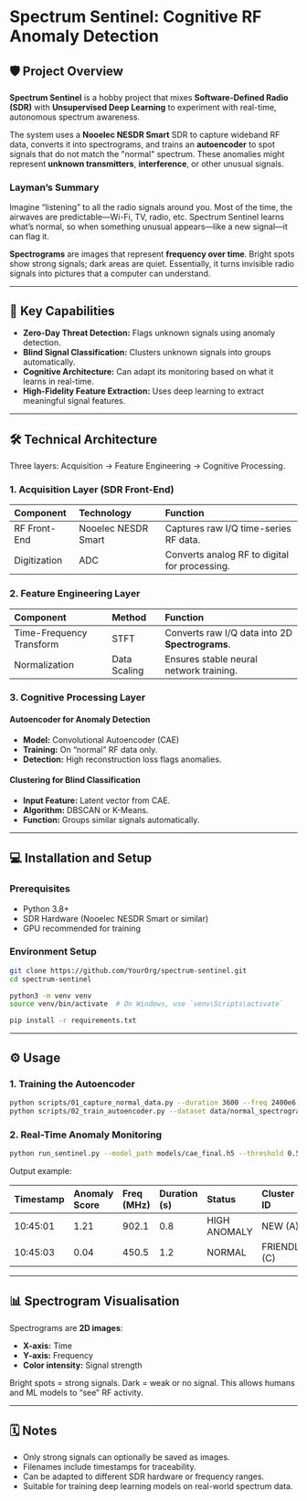 # Spectrum Sentinel: Cognitive RF Anomaly Detection

## 🛡️ Project Overview

**Spectrum Sentinel** is a hobby project that mixes **Software-Defined Radio (SDR)** with **Unsupervised Deep Learning** to experiment with real-time, autonomous spectrum awareness.

The system uses a **Nooelec NESDR Smart** SDR to capture wideband RF data, converts it into spectrograms, and trains an **autoencoder** to spot signals that do not match the "normal" spectrum. These anomalies might represent **unknown transmitters**, **interference**, or other unusual signals.

### Layman’s Summary

Imagine “listening” to all the radio signals around you. Most of the time, the airwaves are predictable—Wi-Fi, TV, radio, etc. Spectrum Sentinel learns what’s normal, so when something unusual appears—like a new signal—it can flag it.  

**Spectrograms** are images that represent **frequency over time**. Bright spots show strong signals; dark areas are quiet. Essentially, it turns invisible radio signals into pictures that a computer can understand.

---

## 🚀 Key Capabilities

* **Zero-Day Threat Detection:** Flags unknown signals using anomaly detection.
* **Blind Signal Classification:** Clusters unknown signals into groups automatically.
* **Cognitive Architecture:** Can adapt its monitoring based on what it learns in real-time.
* **High-Fidelity Feature Extraction:** Uses deep learning to extract meaningful signal features.

---

## 🛠️ Technical Architecture

Three layers: Acquisition → Feature Engineering → Cognitive Processing.

### 1. Acquisition Layer (SDR Front-End)

| Component | Technology | Function |
| :--- | :--- | :--- |
| RF Front-End | Nooelec NESDR Smart | Captures raw I/Q time-series RF data. |
| Digitization | ADC | Converts analog RF to digital for processing. |

### 2. Feature Engineering Layer

| Component | Method | Function |
| :--- | :--- | :--- |
| Time-Frequency Transform | STFT | Converts raw I/Q data into 2D **Spectrograms**. |
| Normalization | Data Scaling | Ensures stable neural network training. |

### 3. Cognitive Processing Layer

#### Autoencoder for Anomaly Detection
* **Model:** Convolutional Autoencoder (CAE)
* **Training:** On “normal” RF data only.
* **Detection:** High reconstruction loss flags anomalies.

#### Clustering for Blind Classification
* **Input Feature:** Latent vector from CAE.
* **Algorithm:** DBSCAN or K-Means.
* **Function:** Groups similar signals automatically.

---

## 💻 Installation and Setup

### Prerequisites

* Python 3.8+
* SDR Hardware (Nooelec NESDR Smart or similar)
* GPU recommended for training

### Environment Setup

```bash
git clone https://github.com/YourOrg/spectrum-sentinel.git
cd spectrum-sentinel

python3 -m venv venv
source venv/bin/activate  # On Windows, use `venv\Scripts\activate`

pip install -r requirements.txt
```

---

## ⚙️ Usage

### 1. Training the Autoencoder

```bash
python scripts/01_capture_normal_data.py --duration 3600 --freq 2400e6
python scripts/02_train_autoencoder.py --dataset data/normal_spectrograms/ --epochs 50
```

### 2. Real-Time Anomaly Monitoring

```bash
python run_sentinel.py --model_path models/cae_final.h5 --threshold 0.5
```

Output example:

| Timestamp | Anomaly Score | Freq (MHz) | Duration (s) | Status | Cluster ID |
| :--- | :--- | :--- | :--- | :--- | :--- |
| 10:45:01 | 1.21 | 902.1 | 0.8 | HIGH ANOMALY | NEW (A) |
| 10:45:03 | 0.04 | 450.5 | 1.2 | NORMAL | FRIENDLY (C) |

---

## 📊 Spectrogram Visualisation

Spectrograms are **2D images**:  
* **X-axis:** Time  
* **Y-axis:** Frequency  
* **Color intensity:** Signal strength  

Bright spots = strong signals. Dark = weak or no signal. This allows humans and ML models to “see” RF activity.

---

## 🗓 Notes

* Only strong signals can optionally be saved as images.
* Filenames include timestamps for traceability.
* Can be adapted to different SDR hardware or frequency ranges.
* Suitable for training deep learning models on real-world spectrum data.
